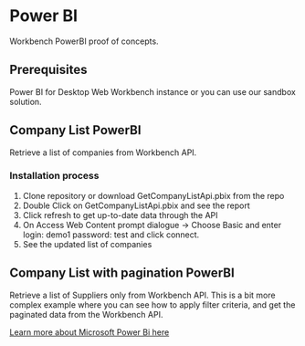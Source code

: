 # Power BI
Workbench PowerBI proof of concepts.

## Prerequisites
Power BI for Desktop
Web Workbench instance or you can use our sandbox solution.

## Company List PowerBI
Retrieve a list of companies from Workbench API. 

### Installation process
1. Clone repository or download GetCompanyListApi.pbix from the repo
2. Double Click on GetCompanyListApi.pbix and see the report 
3. Click refresh to get up-to-date data through the API
4. On Access Web Content prompt dialogue -> Choose Basic and enter login: demo1 password: test and click connect.
5. See the updated list of companies

## Company List with pagination PowerBI
Retrieve a list of Suppliers only from Workbench API. This is a bit more complex example where you can see how to apply filter criteria, and get the paginated data from the Workbench API. 



[Learn more about Microsoft Power Bi here](https://powerbi.microsoft.com/en-us/desktop/)